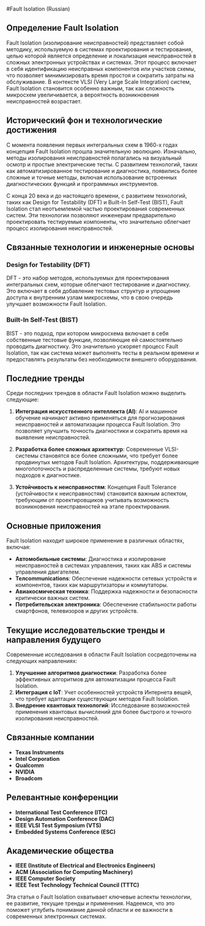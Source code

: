 #Fault Isolation (Russian)

## Определение Fault Isolation

Fault Isolation (изолирование неисправностей) представляет собой методику, используемую в системах проектирования и тестирования, целью которой является определение и локализация неисправностей в сложных электронных устройствах и системах. Этот процесс включает в себя идентификацию неисправных компонентов или участков схемы, что позволяет минимизировать время простоя и сократить затраты на обслуживание. В контексте VLSI (Very Large Scale Integration) систем, Fault Isolation становится особенно важным, так как сложность микросхем увеличивается, а вероятность возникновения неисправностей возрастает.

## Исторический фон и технологические достижения

С момента появления первых интегральных схем в 1960-х годах концепция Fault Isolation прошла значительную эволюцию. Изначально, методы изолирования неисправностей полагались на визуальный осмотр и простые электрические тесты. С развитием технологий, таких как автоматизированное тестирование и диагностика, появились более сложные и точные методы, включая использование встроенных диагностических функций и программных инструментов.

С конца 20 века и до настоящего времени, с развитием технологий, таких как Design for Testability (DFT) и Built-In Self-Test (BIST), Fault Isolation стал неотъемлемой частью проектирования современных систем. Эти технологии позволяют инженерам предварительно проектировать тестируемые компоненты, что значительно облегчает процесс изолирования неисправностей.

## Связанные технологии и инженерные основы

### Design for Testability (DFT)

DFT - это набор методов, используемых для проектирования интегральных схем, которые облегчают тестирование и диагностику. Это включает в себя добавление тестовых структур и упрощение доступа к внутренним узлам микросхемы, что в свою очередь улучшает возможности Fault Isolation.

### Built-In Self-Test (BIST)

BIST - это подход, при котором микросхема включает в себя собственные тестовые функции, позволяющие ей самостоятельно проводить диагностику. Это значительно ускоряет процесс Fault Isolation, так как система может выполнять тесты в реальном времени и предоставлять результаты без необходимости внешнего оборудования.

## Последние тренды

Среди последних трендов в области Fault Isolation можно выделить следующие:

1. **Интеграция искусственного интеллекта (AI)**: AI и машинное обучение начинают активно применяться для прогнозирования неисправностей и автоматизации процесса Fault Isolation. Это позволяет улучшить точность диагностики и сократить время на выявление неисправностей.

2. **Разработка более сложных архитектур**: Современные VLSI-системы становятся все более сложными, что требует более продвинутых методов Fault Isolation. Архитектуры, поддерживающие многопоточность и распределенные системы, требуют новых подходов к диагностике.

3. **Устойчивость к неисправностям**: Концепция Fault Tolerance (устойчивости к неисправностям) становится важным аспектом, требующим от проектировщиков учитывать возможность возникновения неисправностей на этапе проектирования.

## Основные приложения

Fault Isolation находит широкое применение в различных областях, включая:

- **Автомобильные системы**: Диагностика и изолирование неисправностей в системах управления, таких как ABS и системы управления двигателем.
- **Телcommunications**: Обеспечение надежности сетевых устройств и компонентов, таких как маршрутизаторы и коммутаторы.
- **Авиакосмическая техника**: Поддержка надежности и безопасности критически важных систем.
- **Потребительская электроника**: Обеспечение стабильности работы смартфонов, телевизоров и других устройств.

## Текущие исследовательские тренды и направления будущего

Современные исследования в области Fault Isolation сосредоточены на следующих направлениях:

1. **Улучшение алгоритмов диагностики**: Разработка более эффективных алгоритмов для автоматизации процесса Fault Isolation.
2. **Интеграция с IoT**: Учет особенностей устройств Интернета вещей, что требует адаптации существующих методов Fault Isolation.
3. **Внедрение квантовых технологий**: Исследование возможностей применения квантовых вычислений для более быстрого и точного изолирования неисправностей.

## Связанные компании

- **Texas Instruments**
- **Intel Corporation**
- **Qualcomm**
- **NVIDIA**
- **Broadcom**

## Релевантные конференции

- **International Test Conference (ITC)**
- **Design Automation Conference (DAC)**
- **IEEE VLSI Test Symposium (VTS)**
- **Embedded Systems Conference (ESC)**

## Академические общества

- **IEEE (Institute of Electrical and Electronics Engineers)**
- **ACM (Association for Computing Machinery)**
- **IEEE Computer Society**
- **IEEE Test Technology Technical Council (TTTC)**

Эта статья о Fault Isolation охватывает ключевые аспекты технологии, ее развитие, текущие тренды и применения. Надеемся, что это поможет углубить понимание данной области и ее важности в современных электронных системах.